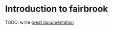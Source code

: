 # Introduction to fairbrook

TODO: write [great documentation](http://jacobian.org/writing/great-documentation/what-to-write/)
